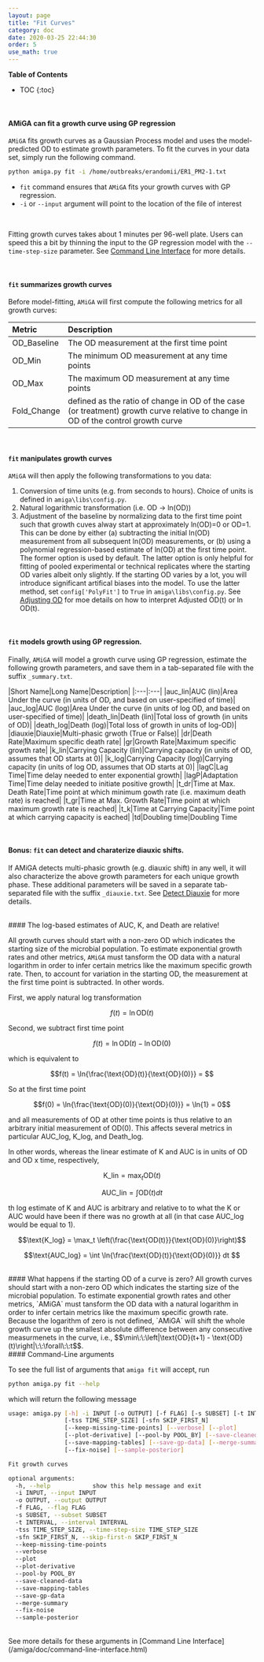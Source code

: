 ```yaml
---
layout: page
title: "Fit Curves"
category: doc
date: 2020-03-25 22:44:30
order: 5
use_math: true
---
```

<!-- AMiGA is covered under the GPL-3 license -->
**Table of Contents**

* TOC
{:toc}
<br />

#### AMiGA can fit a growth curve using GP regression

`AMiGA` fits growth curves as a Gaussian Process model and uses the model-predicted OD to estimate growth parameters. To fit the curves in your data set, simply run the following command.

```bash
python amiga.py fit -i /home/outbreaks/erandomii/ER1_PM2-1.txt
```
- `fit` command ensures that `AMiGA` fits your growth curves with GP regression.
- `-i` or `--input` argument will point to the location of the file of interest<br/>

<br />

Fitting growth curves takes about 1 minutes per 96-well plate. Users can speed this a bit by thinning the input to the GP regression model with the `--time-step-size` parameter. See [Command Line Interface](/amiga/doc/command-line-interface.html) for more details.

<br /> 

#### `fit` summarizes growth curves

Before model-fitting, `AMiGA` will first compute the following metrics for all growth curves:

|Metric|Description|
|:---|:---|
|OD_Baseline|The OD measurement at the first time point|
|OD_Min|The minimum OD measurement at any time points|
|OD_Max|The maximum OD measurement at any time points|
|Fold_Change|defined as the ratio of change in OD of the case (or treatment) growth curve relative to change in OD of the control growth curve|

<br />

#### `fit` manipulates growth curves

`AMiGA` will then apply the following transformations to you data:
1. Conversion of time units (e.g. from seconds to hours). Choice of units is defined in `amiga\libs\config.py`.
2. Natural logarithmic transformation (i.e. OD &#8594; ln(OD))
3. Adjustment of the baseline by normalizing data to the first time point such that growth cuves alway start at approximately ln(OD)=0 or OD=1. This can be done by either (a) subtracting the initial ln(OD) measurement from all subsequent ln(OD) measurements, or (b) using a polynomial regression-based estimate of ln(OD) at the first time point. The former option is used by default. The latter option is only helpful for fitting of pooled experimental or technical replicates where the starting OD varies albeit only slightly. If the starting OD varies by a lot, you will introduce significant artifical biases into the model. To use the latter method, set `config['PolyFit']` to `True` in `amiga\libs\config.py`. See [Adjusting OD](#adjusting-od) for moe details on how to interpret Adjusted OD(t) or ln OD(t).

<br />

#### `fit` models growth using GP regression.


Finally, `AMiGA` will model a growth curve using GP regression, estimate the following growth parameters, and save them in a tab-separated file with the suffix `_summary.txt`.

|Short Name|Long Name|Description|
|:---|:---|
|auc_lin|AUC (lin)|Area Under the curve (in units of OD, and based on user-specified of time)|
|auc_log|AUC (log)|Area Under the curve (in units of log OD, and based on user-specified of time)|
|death_lin|Death (lin)|Total loss of growth (in units of OD)|
|death_log|Death (log)|Total loss of growth in units of log-OD)|
|diauxie|Diauxie|Multi-phasic grwoth (True or False)|
|dr|Death Rate|Maximum specific death rate|
|gr|Growth Rate|Maximum specific growth rate|
|k_lin|Carrying Capacity (lin)|Carrying capacity (in units of OD, assumes that OD starts at 0)|
|k_log|Carrying Capacity (log)|Carrying capacity (in units of log OD, assumes that OD starts at 0)|
|lagC|Lag Time|Time delay needed to enter exponential growth|
|lagP|Adaptation Time|Time delay needed to initiate positive growth|
|t_dr|Time at Max. Death Rate|Time point at which minimum gowth rate (i.e. maximum death rate) is reached|
|t_gr|Time at Max. Growth Rate|Time point at which maximum growth rate is reached|
|t_k|Time at Carrying Capacity|Time point at which carrying capacity is eached|
|td|Doubling time|Doubling Time 

<br />

#### Bonus: `fit` can detect and charaterize diauxic shifts.


If AMiGA detects multi-phasic growth (e.g. diauxic shift) in any well, it will also characterize the above growth parameters for each unique growth phase. These additional parameters will be saved in a separate tab-separated file with the suffix `_diauxie.txt`. See [Detect Diauxie](/amiga/doc/diauxic-shift-detection.html) for more details.

<br />
#### The log-based estimates of AUC, K, and Death are relative!

All growth curves should start with a non-zero OD which indicates the starting size of the microbial population. To estimate exponential growth rates and other metrics, `AMiGA` must tansform the OD data with a natural logarithm in order to infer certain metrics like the maximum specific growth rate. Then, to account for variation in the starting OD, the measurement at the first time point is subtracted. In other words. 


First, we apply natural log transformation

 $$f(t) = \ln{\text{OD}(t)}$$

Second, we subtract first time point

$$f(t) = \ln{\text{OD}(t)}- \ln{\text{OD}(0)}$$

which is equivalent to

$$f(t) = \ln{\frac{\text{OD}(t)}{\text{OD}(0)}} = $$

So at the first time point

$$f(0) = \ln{\frac{\text{OD}(0)}{\text{OD}(0)}} = \ln{1} = 0$$

and all measurements of OD at other time points is thus relative to an arbitrary initial measurement of OD(0). This affects several metrics in particular AUC_log, K_log, and Death_log. 

In other words, whereas the linear estimate of K and AUC is in units of OD and OD x time, respectively,
 
 
$$\text{K_lin} = \max_t \text{OD} (t) $$

$$\text{AUC_lin} = \int \text{OD} (t) dt $$

th log estimate of K and AUC is arbitrary and relative to to what the K or AUC would have been if there was no growth at all (in that case AUC_log would be equal to 1).

$$\text{K_log} = \max_t \left(\frac{\text{OD(t)}}{\text{OD}(0)}\right)$$

$$\text{AUC_log} = \int \ln{\frac{\text{OD}(t)}{\text{OD}(0)}} dt $$


<br />
#### What happens if the starting OD of a curve is zero?
All growth curves should start with a non-zero OD which indicates the starting size of the microbial population. To estimate exponential growth rates and other metrics, `AMiGA` must tansform the OD data with a natural logarithm in order to infer certain metrics like the maximum specific growth rate. Because the logarithm of zero is not defined, `AMiGA` will shift the whole growth curve up the smallest absolute difference between any consecutive measurmenets in the curve, i.e., $$\min\:\:\left|\text{OD}(t+1) - \text{OD}(t)\right|\:\:\forall\:\:t$$. 


<br />
#### Command-Line arguments

To see the full list of arguments that `amiga fit` will accept, run

```bash
python amiga.py fit --help
```
which will return the following message

```bash
usage: amiga.py [-h] -i INPUT [-o OUTPUT] [-f FLAG] [-s SUBSET] [-t INTERVAL]
                [-tss TIME_STEP_SIZE] [-sfn SKIP_FIRST_N]
                [--keep-missing-time-points] [--verbose] [--plot]
                [--plot-derivative] [--pool-by POOL_BY] [--save-cleaned-data]
                [--save-mapping-tables] [--save-gp-data] [--merge-summary]
                [--fix-noise] [--sample-posterior]

Fit growth curves

optional arguments:
  -h, --help            show this help message and exit
  -i INPUT, --input INPUT
  -o OUTPUT, --output OUTPUT
  -f FLAG, --flag FLAG
  -s SUBSET, --subset SUBSET
  -t INTERVAL, --interval INTERVAL
  -tss TIME_STEP_SIZE, --time-step-size TIME_STEP_SIZE
  -sfn SKIP_FIRST_N, --skip-first-n SKIP_FIRST_N
  --keep-missing-time-points
  --verbose
  --plot
  --plot-derivative
  --pool-by POOL_BY
  --save-cleaned-data
  --save-mapping-tables
  --save-gp-data
  --merge-summary
  --fix-noise
  --sample-posterior
```

<br/>
See more details for these arguments in [Command Line Interface](/amiga/doc/command-line-interface.html)
